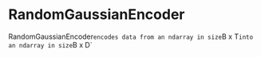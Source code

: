 # RandomGaussianEncoder

RandomGaussianEncoder` encodes data from an ndarray in size `B x T` into an ndarray in size `B x D`